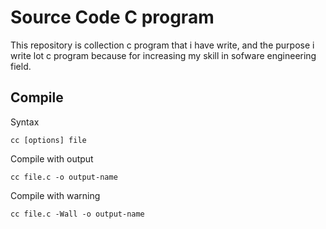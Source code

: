 # Source Code C program

This repository is collection c program that i have write, and 
the purpose i write lot c program because for increasing my skill
in sofware engineering field.

## Compile

Syntax

```text
cc [options] file
```

Compile with output

```text
cc file.c -o output-name
```

Compile with warning

```text
cc file.c -Wall -o output-name
```


